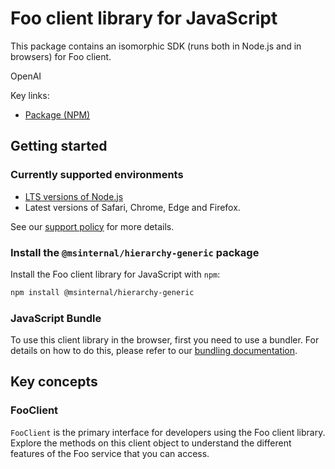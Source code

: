 # Foo client library for JavaScript

This package contains an isomorphic SDK (runs both in Node.js and in browsers) for Foo client.

OpenAI

Key links:

- [Package (NPM)](https://www.npmjs.com/package/@msinternal/hierarchy-generic)

## Getting started

### Currently supported environments

- [LTS versions of Node.js](https://github.com/nodejs/release#release-schedule)
- Latest versions of Safari, Chrome, Edge and Firefox.

See our [support policy](https://github.com/Azure/azure-sdk-for-js/blob/main/SUPPORT.md) for more details.


### Install the `@msinternal/hierarchy-generic` package

Install the Foo client library for JavaScript with `npm`:

```bash
npm install @msinternal/hierarchy-generic
```



### JavaScript Bundle
To use this client library in the browser, first you need to use a bundler. For details on how to do this, please refer to our [bundling documentation](https://aka.ms/AzureSDKBundling).

## Key concepts

### FooClient

`FooClient` is the primary interface for developers using the Foo client library. Explore the methods on this client object to understand the different features of the Foo service that you can access.

